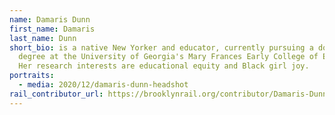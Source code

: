 ```yaml
---
name: Damaris Dunn
first_name: Damaris
last_name: Dunn
short_bio: is a native New Yorker and educator, currently pursuing a doctoral
  degree at the University of Georgia's Mary Frances Early College of Education.
  Her research interests are educational equity and Black girl joy.
portraits:
  - media: 2020/12/damaris-dunn-headshot
rail_contributor_url: https://brooklynrail.org/contributor/Damaris-Dunn
---
```

